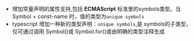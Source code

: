 - 增加常量声明的属性支持,包括 **ECMAScript** 标准里的symbols类型。当Symbol + const-name 时，值的类型为`unique symbols`
-  typescript 增加一种新的类型声明：`unique symbols`,是 symbols的子类型，仅可通过调用 Symbol()或 Symbol.for()或由明确的类型注释生成
